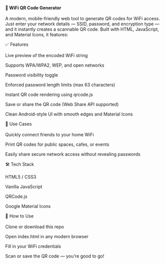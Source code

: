<b>📶 WiFi QR Code Generator </b><br><br>
A modern, mobile-friendly web tool to generate QR codes for WiFi access. Just enter your network details — SSID, password, and encryption type — and it instantly creates a scannable QR code. Built with HTML, JavaScript, and Material Icons, it features:

✅ Features <br><br>
Live preview of the encoded WiFi string

Supports WPA/WPA2, WEP, and open networks

Password visibility toggle

Enforced password length limits (max 63 characters)

Instant QR code rendering using qrcode.js

Save or share the QR code (Web Share API supported)

Clean Android-style UI with smooth edges and Material Icons<br>

📲 Use Cases<br><br>
Quickly connect friends to your home WiFi

Print QR codes for public spaces, cafes, or events

Easily share secure network access without revealing passwords <br>

🛠️ Tech Stack <br><br>
HTML5 / CSS3

Vanilla JavaScript

QRCode.js

Google Material Icons

📁 How to Use <br><br>
Clone or download this repo

Open index.html in any modern browser

Fill in your WiFi credentials

Scan or save the QR code — you're good to go!
